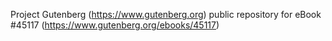 Project Gutenberg (https://www.gutenberg.org) public repository for eBook #45117 (https://www.gutenberg.org/ebooks/45117)
